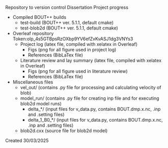 Repository to version control Dissertation Project progress
- Compiled BOUT++ builds
  - test-build (BOUT++ ver. 5.1.1, default cmake)
  - test-blob2d (BOUT++ ver. 5.1.1, default cmake)
- Overleaf repository
  Token:olp_4s5GTBpsRzOXbp9YV6efZvKvASJ1dg3VNYs3
  - Project log (latex file, compiled with xelatex in Overleaf)
    - Figs (png for all figure used in project log)
    - References (BibLaTex file)
  - Literature review and lay summary (latex file, compiled with xelatex in Overleaf)
    - Figs (png for all figure used in literature review)
    - References (BibLaTex file)
- Miscellaneous files
  - vel_out/ (contains .py file for processing and calculating velocity of blob)
  - model_run/ (contains .py file for creating inp file and for executing blob2d model runs)
    - delta_*/ (input files for v_data.py, contains BOUT.dmp.x.nc, .inp and .setting files)
    - delta_1_B0_*/ (input files for v_data.py, contains BOUT.dmp.x.nc, .inp and .setting files)
  - blob2d.cxx (source file for blob2d model)

Created 30/03/2025
